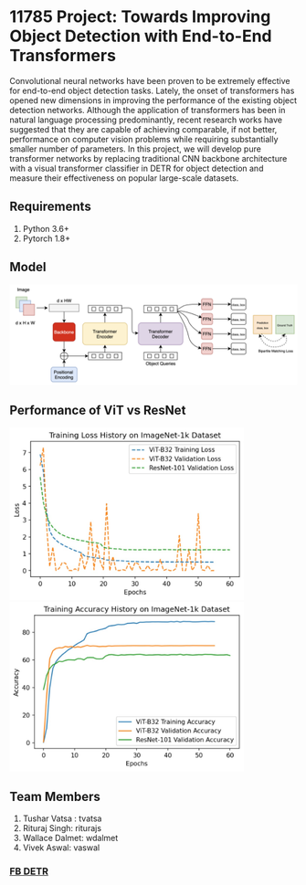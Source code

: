 # 11785 Project: Towards Improving Object Detection with End-to-End Transformers

Convolutional neural networks have been proven to be extremely effective for end-to-end object detection tasks. Lately, the onset of transformers has opened new dimensions in improving the performance of the existing object detection networks. Although the application of transformers has been in natural language processing predominantly, recent research works have suggested that they are capable of achieving comparable, if not better, performance on computer vision problems while requiring substantially smaller number of parameters. In this project, we will develop pure transformer networks by replacing traditional CNN backbone architecture with a visual transformer classifier in DETR for object detection and measure their effectiveness on popular large-scale datasets.

## Requirements
1. Python 3.6+
2. Pytorch 1.8+

## Model

![alt text](https://raw.githubusercontent.com/tusharvatsa32/VisTransformers/main/docs/Screen%20Shot%202021-05-06%20at%2011.16.40%20AM.png "model")

## Performance of ViT vs ResNet

<img src="https://raw.githubusercontent.com/tusharvatsa32/VisTransformers/main/docs/plot1.jpeg" alt="drawing" width="410"/> <img src="https://raw.githubusercontent.com/tusharvatsa32/VisTransformers/main/docs/plot2.jpeg" alt="drawing" width="410"/>


## Team Members
1. Tushar Vatsa : tvatsa
2. Rituraj Singh: riturajs
3. Wallace Dalmet: wdalmet
4. Vivek Aswal: vaswal

### [FB DETR](https://github.com/facebookresearch/detr)






